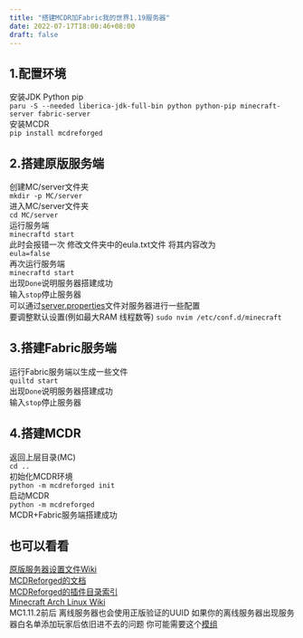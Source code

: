 ```yaml
---
title: "搭建MCDR加Fabric我的世界1.19服务器"
date: 2022-07-17T18:00:46+08:00
draft: false
---
```


## 1.配置环境

安装JDK Python pip  
`paru -S --needed liberica-jdk-full-bin python python-pip minecraft-server fabric-server`  
安装MCDR  
`pip install mcdreforged`

## 2.搭建原版服务端

创建MC/server文件夹  
`mkdir -p MC/server`  
进入MC/server文件夹  
`cd MC/server`  
运行服务端  
`minecraftd start`  
此时会报错一次 修改文件夹中的eula.txt文件 将其内容改为  
`eula=false`  
再次运行服务端  
`minecraftd start`  
出现`Done`说明服务器搭建成功  
输入`stop`停止服务器  
可以通过[server.properties](https://minecraft.fandom.com/wiki/Server.properties)文件对服务器进行一些配置  
要调整默认设置(例如最大RAM 线程数等)
`sudo nvim /etc/conf.d/minecraft`

## 3.搭建Fabric服务端

运行Fabric服务端以生成一些文件  
`quiltd start`  
出现`Done`说明服务器搭建成功  
输入`stop`停止服务器

## 4.搭建MCDR

返回上层目录(MC)  
`cd ..`  
初始化MCDR环境  
`python -m mcdreforged init`  
启动MCDR  
`python -m mcdreforged`  
MCDR+Fabric服务端搭建成功

## 也可以看看

[原版服务器设置文件Wiki](https://minecraft.fandom.com/wiki/Server.properties)  
[MCDReforged的文档](https://mcdreforged.readthedocs.io/en/latest/index.html)  
[MCDReforged的插件目录索引](https://github.com/MCDReforged/PluginCatalogue/blob/catalogue/readme.md)  
[Minecraft Arch Linux Wiki](https://wiki.archlinux.org/title/minecraft#Introduction)  
MC1.11.2前后 离线服务器也会使用正版验证的UUID 如果你的离线服务器出现服务器白名单添加玩家后依旧进不去的问题
你可能需要这个[模组](https://www.curseforge.com/minecraft/mc-mods/easywhitelist)